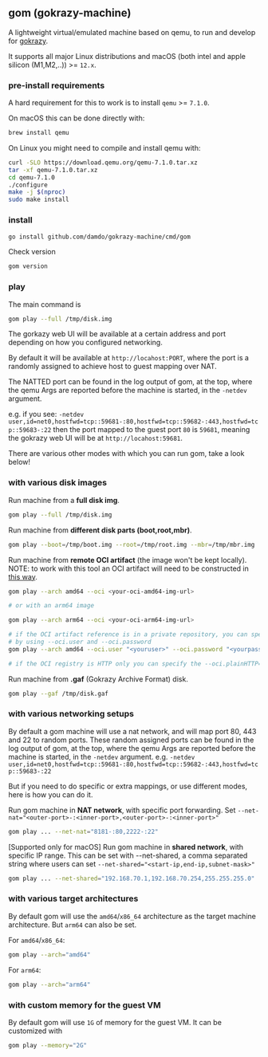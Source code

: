 ## gom (gokrazy-machine)

A lightweight virtual/emulated machine based on qemu, to run and develop for [gokrazy](gokrazy.org).

It supports all major Linux distributions and macOS (both intel and apple silicon (M1,M2,..)) >= `12.x`.

### pre-install requirements

A hard requirement for this to work is to install `qemu` >= `7.1.0`.

On macOS this can be done directly with:
```sh
brew install qemu
```

On Linux you might need to compile and install qemu with:
```sh
curl -SLO https://download.qemu.org/qemu-7.1.0.tar.xz
tar -xf qemu-7.1.0.tar.xz
cd qemu-7.1.0
./configure
make -j $(nproc)
sudo make install
```

### install
```sh
go install github.com/damdo/gokrazy-machine/cmd/gom
```

Check version
```sh
gom version
```

### play

The main command is
```sh
gom play --full /tmp/disk.img
```

The gorkazy web UI will be available at a certain address and port
depending on how you configured networking.

By default it will be available at `http://locahost:PORT`, where the
port is a randomly assigned to achieve host to guest mapping over NAT.

The NATTED port can be found in the log output of gom, at the top, where the qemu Args
are reported before the machine is started, in the `-netdev` argument.

e.g. if you see: `-netdev user,id=net0,hostfwd=tcp::59681-:80,hostfwd=tcp::59682-:443,hostfwd=tcp::59683-:22`
then the port mapped to the guest port `80` is `59681`, meaning the gokrazy web UI will be at `http://locahost:59681`.

There are various other modes with which you can run gom, take a look below!

### with various disk images

Run machine from a **full disk img**.
```sh
gom play --full /tmp/disk.img
```

Run machine from **different disk parts (boot,root,mbr)**.
```sh
gom play --boot=/tmp/boot.img --root=/tmp/root.img --mbr=/tmp/mbr.img
```

Run machine from **remote OCI artifact** (the image won't be kept locally).
NOTE: to work with this tool an OCI artifact will need to be constructed in [this way](./docs/oci.md).
```sh
gom play --arch amd64 --oci <your-oci-amd64-img-url>

# or with an arm64 image

gom play --arch arm64 --oci <your-oci-arm64-img-url>

# if the OCI artifact reference is in a private repository, you can specify credentials
# by using --oci.user and --oci.password
gom play --arch amd64 --oci.user "<youruser>" --oci.password "<yourpassword>" --oci <your-oci-amd64-img-url>

# if the OCI registry is HTTP only you can specify the --oci.plainHTTP=true flag
```

Run machine from **.gaf** (Gokrazy Archive Format) disk.
```sh
gom play --gaf /tmp/disk.gaf
```


### with various networking setups

By default a gom machine will use a nat network, and will map port 80, 443 and 22 to random ports.
These random assigned ports can be found in the log output of gom, at the top, where the qemu Args
are reported before the machine is started, in the `-netdev` argument.
e.g. `-netdev user,id=net0,hostfwd=tcp::59681-:80,hostfwd=tcp::59682-:443,hostfwd=tcp::59683-:22`

But if you need to do specific or extra mappings, or use different modes, here is how you can do it.

Run gom machine in **NAT network**, with specific port forwarding.
Set `--net-nat="<outer-port>-:<inner-port>,<outer-port>-:<inner-port>"`
```sh
gom play ... --net-nat="8181-:80,2222-:22"
```

[Supported only for macOS]
Run gom machine in **shared network**, with specific IP range.
This can be set with --net-shared, a comma separated string
where users can set `--net-shared="<start-ip,end-ip,subnet-mask>"`
```sh
gom play ... --net-shared="192.168.70.1,192.168.70.254,255.255.255.0"
```

### with various target architectures
By default gom will use the `amd64`/`x86_64` architecture as the target machine architecture.
But `arm64` can also be set.

For `amd64`/`x86_64`:
```sh
gom play --arch="amd64"
```

For `arm64`:
```sh
gom play --arch="arm64"
```

### with custom memory for the guest VM
By default gom will use `1G` of memory for the guest VM.
It can be customized with
```sh
gom play --memory="2G"
```
